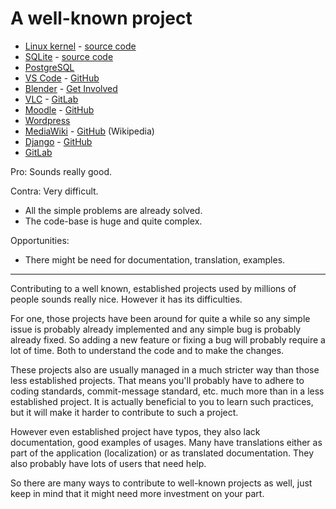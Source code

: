 # A well-known project


* [Linux kernel](https://www.kernel.org/) - [source code](https://git.kernel.org/)
* [SQLite](https://www.sqlite.org/) - [source code](https://sqlite.org/src/doc/trunk/README.md)
* [PostgreSQL](https://www.postgresql.org/)
* [VS Code](https://code.visualstudio.com/) - [GitHub](https://github.com/Microsoft/vscode/)
* [Blender](https://www.blender.org/) - [Get Involved](https://www.blender.org/get-involved/)
* [VLC](https://www.videolan.org/) - [GitLab](https://code.videolan.org/)
* [Moodle](https://moodle.org/) - [GitHub](https://github.com/moodle)
* [Wordpress](https://wordpress.org/)
* [MediaWiki](https://www.mediawiki.org/) - [GitHub](https://github.com/wikimedia/mediawiki) (Wikipedia)
* [Django](https://www.djangoproject.com/) - [GitHub](https://github.com/django/django)
* [GitLab](https://about.gitlab.com/)

Pro: Sounds really good.

Contra: Very difficult.

* All the simple problems are already solved.
* The code-base is huge and quite complex.

Opportunities:

* There might be need for documentation, translation, examples.

---

Contributing to a well known, established projects used by millions of people sounds really nice. However it has its difficulties.

For one, those projects have been around for quite a while so any simple issue is probably already implemented and any simple bug is probably already fixed.
So adding a new feature or fixing a bug will probably require a lot of time. Both to understand the code and to make the changes.

These projects also are usually managed in a much stricter way than those less established projects. That means you'll probably have to adhere to coding standards,
commit-message standard, etc. much more than in a less established project. It is actually beneficial to you to learn such practices, but it will make it harder to
contribute to such a project.

However even established project have typos, they also lack documentation, good examples of usages. Many have translations either as part of the application (localization)
or as translated documentation. They also probably have lots of users that need help.

So there are many ways to contribute to well-known projects as well, just keep in mind that it might need more investment on your part.


